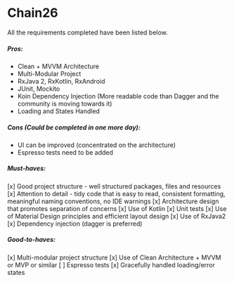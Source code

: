 # Chain26
All the requirements completed have been listed below.
##### Pros:
 - Clean + MVVM Architecture
 - Multi-Modular Project
 - RxJava 2, RxKotlin, RxAndroid
 - JUnit, Mockito
 - Koin Dependency Injection (More readable code than Dagger and the community is moving towards it)
 - Loading and States Handled
##### Cons (Could be completed in one more day):
 - UI can be improved (concentrated on the architecture)
 - Espresso tests need to be added
##### Must-haves:
[x] Good project structure - well structured packages, files and resources
[x] Attention to detail - tidy code that is easy to read, consistent formatting, meaningful naming conventions, no IDE warnings
[x] Architecture design that promotes separation of concerns
[x] Use of Kotlin
[x] Unit tests
[x] Use of Material Design principles and efficient layout design
[x] Use of RxJava2
[x] Dependency injection (dagger is preferred)
##### Good-to-haves:
[x] Multi-modular project structure
[x] Use of Clean Architecture + MVVM or MVP or similar
[ ] Espresso tests
[x] Gracefully handled loading/error states